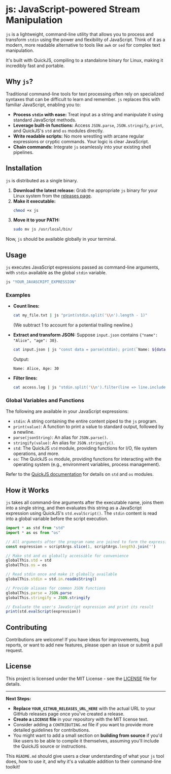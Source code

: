 # js: JavaScript-powered Stream Manipulation

`js` is a lightweight, command-line utility that allows you to process and transform `stdin` using the power and flexibility of JavaScript. Think of it as a modern, more readable alternative to tools like `awk` or `sed` for complex text manipulation.

It's built with QuickJS, compiling to a standalone binary for Linux, making it incredibly fast and portable.

## Why `js`?

Traditional command-line tools for text processing often rely on specialized syntaxes that can be difficult to learn and remember. `js` replaces this with familiar JavaScript, enabling you to:

  * **Process `stdin` with ease:** Treat input as a string and manipulate it using standard JavaScript methods.
  * **Leverage built-in functions:** Access `JSON.parse`, `JSON.stringify`, `print`, and QuickJS's `std` and `os` modules directly.
  * **Write readable scripts:** No more wrestling with arcane regular expressions or cryptic commands. Your logic is clear JavaScript.
  * **Chain commands:** Integrate `js` seamlessly into your existing shell pipelines.

## Installation

`js` is distributed as a single binary.

1.  **Download the latest release:** Grab the appropriate `js` binary for your Linux system from the [releases page](https://www.google.com/search?q=YOUR_GITHUB_RELEASES_URL_HERE).
2.  **Make it executable:**
    ```bash
    chmod +x js
    ```
3.  **Move it to your PATH:**
    ```bash
    sudo mv js /usr/local/bin/
    ```

Now, `js` should be available globally in your terminal.

## Usage

`js` executes JavaScript expressions passed as command-line arguments, with `stdin` available as the global `stdin` variable.

```bash
js "YOUR_JAVASCRIPT_EXPRESSION"
```

### Examples

  * **Count lines:**

    ```bash
    cat my_file.txt | js "print(stdin.split('\\n').length - 1)"
    ```

    (We subtract 1 to account for a potential trailing newline.)

  * **Extract and transform JSON:**
    Suppose `input.json` contains `{"name": "Alice", "age": 30}`.

    ```bash
    cat input.json | js "const data = parse(stdin); print(`Name: ${data.name}, Age: ${data.age}`);"
    ```

    Output:

    ```
    Name: Alice, Age: 30
    ```

  * **Filter lines:**

    ```bash
    cat access.log | js "stdin.split('\\n').filter(line => line.includes('ERROR')).forEach(line => print(line))"
    ```

### Global Variables and Functions

The following are available in your JavaScript expressions:

  * `stdin`: A string containing the entire content piped to the `js` program.
  * `print(value)`: A function to print a value to standard output, followed by a newline.
  * `parse(jsonString)`: An alias for `JSON.parse()`.
  * `stringify(value)`: An alias for `JSON.stringify()`.
  * `std`: The QuickJS `std` module, providing functions for I/O, file system operations, and more.
  * `os`: The QuickJS `os` module, providing functions for interacting with the operating system (e.g., environment variables, process management).

Refer to the [QuickJS documentation](https://www.google.com/search?q=https://bellard.org/quickjs/quickjs.html%23Standard-library) for details on `std` and `os` modules.

## How it Works

`js` takes all command-line arguments after the executable name, joins them into a single string, and then evaluates this string as a JavaScript expression using QuickJS's `std.evalScript()`. The `stdin` content is read into a global variable before the script execution.

```javascript
import * as std from "std"
import * as os from "os"

// All arguments after the program name are joined to form the expression
const expression = scriptArgs.slice(1, scriptArgs.length).join('')

// Make std and os globally accessible for convenience
globalThis.std = std
globalThis.os = os

// Read stdin once and make it globally available
globalThis.stdin = std.in.readAsString()

// Provide aliases for common JSON functions
globalThis.parse = JSON.parse
globalThis.stringify = JSON.stringify

// Evaluate the user's JavaScript expression and print its result
print(std.evalScript(expression))
```

## Contributing

Contributions are welcome\! If you have ideas for improvements, bug reports, or want to add new features, please open an issue or submit a pull request.

## License

This project is licensed under the MIT License - see the [LICENSE](https://www.google.com/search?q=LICENSE) file for details.

-----

**Next Steps:**

  * **Replace `YOUR_GITHUB_RELEASES_URL_HERE`** with the actual URL to your GitHub releases page once you've created a release.
  * **Create a `LICENSE` file** in your repository with the MIT license text.
  * Consider adding a `CONTRIBUTING.md` file if you want to provide more detailed guidelines for contributions.
  * You might want to add a small section on **building from source** if you'd like users to be able to compile it themselves, assuming you'll include the QuickJS source or instructions.

This `README.md` should give users a clear understanding of what your `js` tool does, how to use it, and why it's a valuable addition to their command-line toolkit\!
